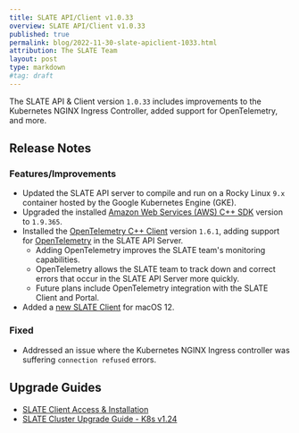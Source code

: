 ```yaml
---
title: SLATE API/Client v1.0.33
overview: SLATE API/Client v1.0.33
published: true
permalink: blog/2022-11-30-slate-apiclient-1033.html
attribution: The SLATE Team
layout: post
type: markdown
#tag: draft
---
```


The SLATE API &amp; Client version `1.0.33` includes improvements to the Kubernetes NGINX Ingress Controller, added support for OpenTelemetry, and more.

<!--end_excerpt-->

## Release Notes

### Features/Improvements

* Updated the SLATE API server to compile and run on a Rocky Linux `9.x` container hosted by the Google Kubernetes Engine (GKE).
* Upgraded the installed [Amazon Web Services (AWS) C++ SDK](https://github.com/aws/aws-sdk-cpp) version to `1.9.365`.
* Installed the [OpenTelemetry C++ Client](https://github.com/open-telemetry/opentelemetry-cpp) version `1.6.1`, adding support for [OpenTelemetry](https://opentelemetry.io) in the SLATE API Server.
  * Adding OpenTelemetry improves the SLATE team's monitoring capabilities.
  * OpenTelemetry allows the SLATE team to track down and correct errors that occur in the SLATE API Server more quickly.
  * Future plans include OpenTelemetry integration with the SLATE Client and Portal.
* Added a [new SLATE Client](https://github.com/slateci/slate-client-server/releases/latest) for macOS 12.

### Fixed

* Addressed an issue where the Kubernetes NGINX Ingress controller was suffering `connection refused` errors.

## Upgrade Guides

* [SLATE Client Access & Installation](https://portal.slateci.io/cli)
* [SLATE Cluster Upgrade Guide - K8s v1.24](/blog/slate-cluster-upgrade-guide-1_24.html)
